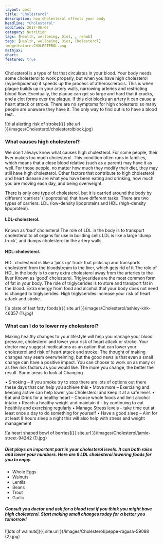 ```yaml
---
layout: post
title: "Cholesterol"
description: how cholesterol effects your body
headline: "Cholesterol"
modified: 2017-06-07
category: Nutrition
tags: [Health, wellbeing, Diet, , rehab]
tags: [Health, wellbeing, Diet, Cholesterol]
imagefeature:CHOLESTEROL.png
mathjax: 
chart:
featured: true
---
```




Cholesterol is a type of fat that circulates in your blood. Your body needs some cholesterol to work properly, but when you have high cholesterol (hyperlipidemia) it speeds up the process of atherosclerosis.
This is when plaque builds up in your artery walls, narrowing arteries and restricting blood flow. Eventually, the plaque can get so large and hard that it cracks, and a clot forms over the plaque. If this clot blocks an artery it can cause a heart attack or stroke.
There are no symptoms for high cholesterol so many people are unaware they have it. The only way to find out is to have a blood test.



![dial alerting risk of stroke]({{ site.url }}/images/Cholesterol/cholesterolblock.jpg)



### What causes high cholesterol?

We don't always know what causes high cholesterol. For some people, their liver makes too much cholesterol. This condition often runs in families, which means that a close blood relative (such as a parent) may have it as well. For those people, no matter how much they modify their diet, they may still have high cholesterol. 
Other factors that contribute to high cholesterol and heart disease are what you have been eating and drinking, how much you are moving each day, and being overweight.

There is only one type of cholesterol, but it is carried around the body by different ‘carriers’ (lipoproteins) that have different tasks. There are two types of carriers: LDL (low-density lipoprotein) and HDL (high-density lipoprotein).

#### LDL-cholesterol.

Known as ‘bad’ cholesterol The role of LDL in the body is to transport cholesterol to all organs for use in building cells LDL is like a large 'dump truck', and dumps cholesterol in the artery walls.

#### HDL-cholesterol.

HDL cholesterol is like a ‘pick up’ truck that picks up and transports cholesterol from the bloodstream to the liver, which gets rid of it The role of HDL in the body is to carry extra cholesterol away from the arteries to the liver Known as ‘good’ cholesterol.
Triglycerides are the most common form of fat in your body. The role of triglycerides is to store and transport fat in the blood. Extra energy from food and alcohol that your body does not need is changed to triglycerides. High triglycerides increase your risk of heart attack and stroke.

![a plate of fast fatty foods]({{ site.url }}/images/Cholesterol/ashley-kirk-46357 (1).jpg)




### What can I do to lower my cholesterol?

Making healthy changes to your lifestyle will help you manage your blood pressure, cholesterol and lower your risk of heart attack or stroke. Your doctor may suggest medications as an option that can lower your cholesterol and risk of heart attack and stroke.  The thought of making changes may seem overwhelming, but the good news is that even a small change can have a positive impact. You can choose to work on as many or as few risk factors as you would like. The more you change, the better the result. 
Some areas to look at Changing

•	Smoking – if you smoke try to stop there are lots of options out there these days that can help you achieve this
•	Move more – Exercising and keeping active can help lower you Cholesterol and keep it at a safe level.
•	Eat and Drink for a healthy heart – Choose whole foods and limit alcohol intake
•	Reach a healthy weight and maintain it - by continuing to eat healthily and exercising regularly
•	Manage Stress levels – take time out at least once a day to do something for yourself
•	Have a good sleep – Aim for at least 8 hours sleep a night this will also help with stress and weight management 


![a heart shaped bowl of berries]({{ site.url }}/images/Cholesterol/jamie-street-94242 (1).jpg)


##### Diet plays an important part in your cholesterol levels. It can both raise and lower your numbers. Here are 6 LDL cholesterol lowering foods for you to enjoy.

+	Whole Eggs
+	Walnuts
+	Lentils
+	Beans
+	Trout
+	Garlic

##### Consult you doctor and ask for a blood test if you think you might have high cholesterol. Start making small changes today for a better you tomorrow!


![lots of walnuts]({{ site.url }}/images/Cholesterol/peppe-ragusa-59098 (2).jpg)





